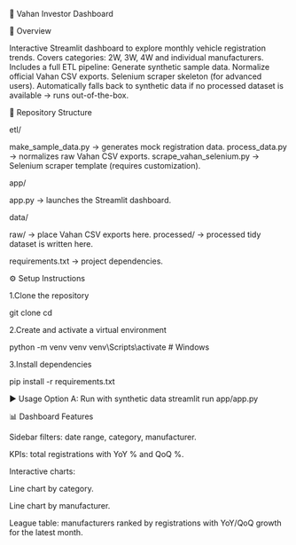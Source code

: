 🚗 Vahan Investor Dashboard

🔹 Overview

Interactive Streamlit dashboard to explore monthly vehicle registration trends.
Covers categories: 2W, 3W, 4W and individual manufacturers.
Includes a full ETL pipeline:
     Generate synthetic sample data.
     Normalize official Vahan CSV exports.
Selenium scraper skeleton (for advanced users).
Automatically falls back to synthetic data if no processed dataset is available → runs out-of-the-box.

📂 Repository Structure

etl/

make_sample_data.py → generates mock registration data.
process_data.py → normalizes raw Vahan CSV exports.
scrape_vahan_selenium.py → Selenium scraper template (requires customization).

app/

app.py → launches the Streamlit dashboard.

data/

raw/ → place Vahan CSV exports here.
processed/ → processed tidy dataset is written here.

requirements.txt → project dependencies.

⚙️ Setup Instructions

1.Clone the repository

git clone <your-repo-url>
cd <your-repo>


2.Create and activate a virtual environment

python -m venv venv
venv\Scripts\activate      # Windows


3.Install dependencies

pip install -r requirements.txt

▶️ Usage
Option A: Run with synthetic data
streamlit run app/app.py

📊 Dashboard Features

Sidebar filters: date range, category, manufacturer.

KPIs: total registrations with YoY % and QoQ %.

Interactive charts:

Line chart by category.

Line chart by manufacturer.

League table: manufacturers ranked by registrations with YoY/QoQ growth for the latest month.
